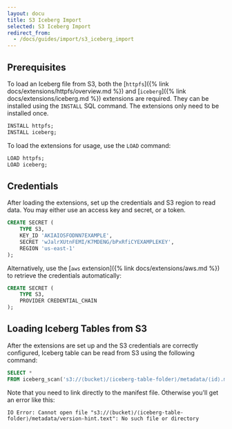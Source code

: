 ```yaml
---
layout: docu
title: S3 Iceberg Import
selected: S3 Iceberg Import
redirect_from:
  - /docs/guides/import/s3_iceberg_import
---
```


## Prerequisites

To load an Iceberg file from S3, both the [`httpfs`]({% link docs/extensions/httpfs/overview.md %}) and [`iceberg`]({% link docs/extensions/iceberg.md %}) extensions are required. They can be installed using the `INSTALL` SQL command. The extensions only need to be installed once.

```sql
INSTALL httpfs;
INSTALL iceberg;
```

To load the extensions for usage, use the `LOAD` command:

```sql
LOAD httpfs;
LOAD iceberg;
```

## Credentials

After loading the extensions, set up the credentials and S3 region to read data. You may either use an access key and secret, or a token.

```sql
CREATE SECRET (
    TYPE S3,
    KEY_ID 'AKIAIOSFODNN7EXAMPLE',
    SECRET 'wJalrXUtnFEMI/K7MDENG/bPxRfiCYEXAMPLEKEY',
    REGION 'us-east-1'
);
```

Alternatively, use the [`aws` extension]({% link docs/extensions/aws.md %}) to retrieve the credentials automatically:

```sql
CREATE SECRET (
    TYPE S3,
    PROVIDER CREDENTIAL_CHAIN
);
```

## Loading Iceberg Tables from S3

After the extensions are set up and the S3 credentials are correctly configured, Iceberg table can be read from S3 using the following command:

```sql
SELECT *
FROM iceberg_scan('s3://⟨bucket⟩/⟨iceberg-table-folder⟩/metadata/⟨id⟩.metadata.json');
```

Note that you need to link directly to the manifest file. Otherwise you'll get an error like this:

```console
IO Error: Cannot open file "s3://⟨bucket⟩/⟨iceberg-table-folder⟩/metadata/version-hint.text": No such file or directory
```
